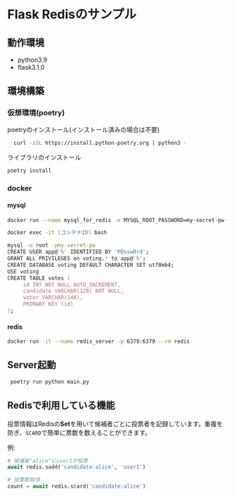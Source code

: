 # Flask Redisのサンプル

## 動作環境

- python3.9
- flask3.1.0

## 環境構築

### 仮想環境(poetry)

poetryのインストール(インストール済みの場合は不要)

```zsh
  curl -sSL https://install.python-poetry.org | python3 -
```

ライブラリのインストール

```zsh
poetry install  
```

### docker

#### mysql

```zsh
docker run --name mysql_for_redis -e MYSQL_ROOT_PASSWORD=my-secret-pw -p 3306:3306 -d mysql

docker exec -it [コンテナID] bash

mysql -u root -pmy-secret-pw
CREATE USER app@'%' IDENTIFIED BY 'P@ssw0rd';
GRANT ALL PRIVILEGES on voting.* to app@'%';
CREATE DATABASE voting DEFAULT CHARACTER SET utf8mb4;
USE voting
CREATE TABLE votes (
     id INT NOT NULL AUTO_INCREMENT,
     candidate VARCHAR(128) NOT NULL,
     voter VARCHAR(140),
     PRIMARY KEY (id)
);
```

#### redis

```zsh
docker run -it --name redis_server -p 6379:6379 --rm redis
```

## Server起動

```zsh
 poetry run python main.py
```

## Redisで利用している機能

投票情報はRedisの**Set**を用いて候補者ごとに投票者を記録しています。重複を防ぎ、`SCARD`で簡単に票数を数えることができます。

例:

```python
# 候補者"alice"にuser1が投票
await redis.sadd('candidate:alice', 'user1')

# 投票数取得
count = await redis.scard('candidate:alice')
```

